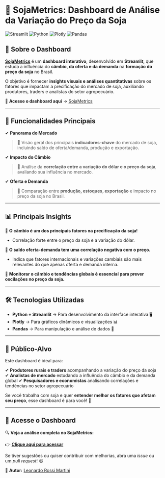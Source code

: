 # 🌱 SojaMetrics: Dashboard de Análise da Variação do Preço da Soja

![Streamlit](https://img.shields.io/badge/Streamlit-Dashboard-red?style=for-the-badge&logo=streamlit)
![Python](https://img.shields.io/badge/Python-Data%20Science-yellow?style=for-the-badge&logo=python)
![Plotly](https://img.shields.io/badge/Plotly-Visualizations-blue?style=for-the-badge&logo=plotly)
![Pandas](https://img.shields.io/badge/Pandas-Data%20Analysis-green?style=for-the-badge&logo=pandas)

## 📌 Sobre o Dashboard

**[SojaMetrics](https://sojametrics.streamlit.app/)** é um **dashboard interativo**, desenvolvido em **Streamlit**, que estuda a influência do **câmbio, da oferta e da demanda** na **formação do preço da soja** no Brasil.

O objetivo é fornecer **insights visuais e análises quantitativas** sobre os fatores que impactam a precificação do mercado de soja, auxiliando produtores, traders e analistas do setor agropecuário.

🔗 **Acesse o dashboard aqui** → [SojaMetrics](https://sojametrics.streamlit.app/)

---

## 🚀 Funcionalidades Principais

✔ **Panorama do Mercado**
> 📌 Visão geral dos principais **indicadores-chave** do mercado de soja, incluindo saldo de oferta/demanda, produção e exportação.

✔ **Impacto do Câmbio**
> 📌 Análise da **correlação entre a variação do dólar e o preço da soja**, avaliando sua influência no mercado.

✔ **Oferta e Demanda**
> 📌 Comparação entre **produção, estoques, exportação** e impacto no preço da soja no Brasil.

---

## 📊 Principais Insights

🔹 **O câmbio é um dos principais fatores na precificação da soja!**
- Correlação forte entre o preço da soja e a variação do dólar.

🔹 **O saldo oferta-demanda tem uma correlação negativa com o preço.**
- Indica que fatores internacionais e variações cambiais são mais relevantes do que apenas oferta e demanda interna.

🔹 **Monitorar o câmbio e tendências globais é essencial para prever oscilações no preço da soja.**

---

## 🛠 Tecnologias Utilizadas

- **Python + Streamlit** → Para desenvolvimento da interface interativa 🖥️
- **Plotly** → Para gráficos dinâmicos e visualizações 📊
- **Pandas** → Para manipulação e análise de dados 📝

---

## 🎯 Público-Alvo

Este dashboard é ideal para:

✔ **Produtores rurais e traders** acompanhando a variação do preço da soja
✔ **Analistas de mercado** estudando a influência do câmbio e da demanda global
✔ **Pesquisadores e economistas** analisando correlações e tendências no setor agropecuário

Se você trabalha com soja e quer **entender melhor os fatores que afetam seu preço**, esse dashboard é para você! 🚀

---

## 🔗 Acesse o Dashboard

🔍 **Veja a análise completa no SojaMetrics:**

👉 **[Clique aqui para acessar](https://sojametrics.streamlit.app/)**

Se tiver sugestões ou quiser contribuir com melhorias, abra uma *issue* ou um *pull request*! 😃

📌 **Autor:** [Leonardo Rossi Martini](https://www.linkedin.com/in/leonardormartini/)

